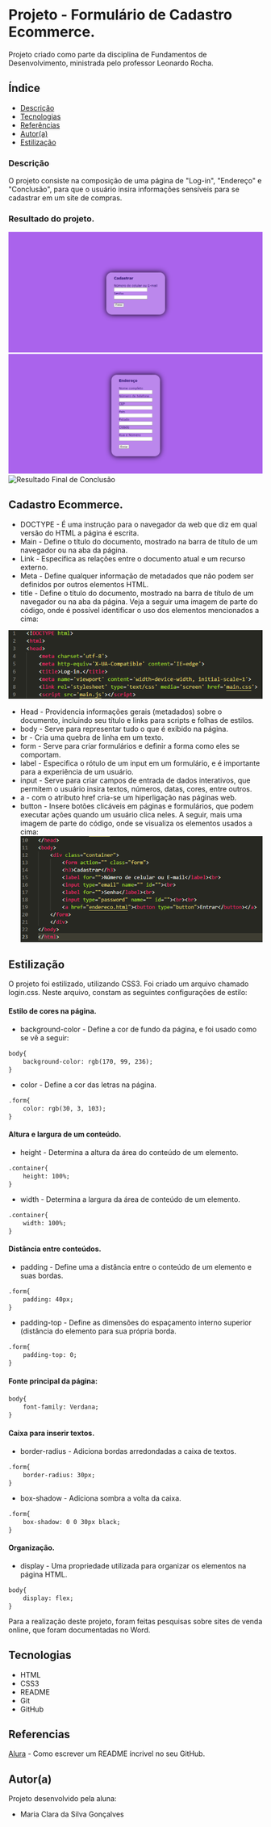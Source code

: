 # Projeto - Formulário de Cadastro Ecommerce.

Projeto criado como parte da disciplina de Fundamentos de Desenvolvimento, ministrada pelo professor Leonardo Rocha.

## Índice

* [Descrição](#descrição)
* [Tecnologias](#tecnologias)
* [Referências](#referencias)
* [Autor(a)](#autora)
* [Estilização](#estilização)

### Descrição

O projeto consiste na composição de uma página de "Log-in", "Endereço" e "Conclusão", para que o usuário insira informações sensíveis para se cadastrar em um site de compras.

### Resultado do projeto.

![Resultado Final do Projeto](img/resultado-login.png)
![Resultado Final do Endereço](img/resultado-endereco.png)
![Resultado Final de Conclusão](img/resultado-conclusão.png)

## Cadastro Ecommerce.

* DOCTYPE - É uma instrução para o navegador da web que diz em qual versão do HTML a página é escrita.
* Main - Define o título do documento, mostrado na barra de título de um navegador ou na aba da página.
* Link - Especifica as relações entre o documento atual e um recurso externo.
* Meta - Define qualquer informação de metadados que não podem ser definidos por outros elementos HTML.
* title - Define o título do documento, mostrado na barra de título de um navegador ou na aba da página.
Veja a seguir uma imagem de parte do código, onde é possível identificar o uso dos elementos mencionados a cima:

![Estrutura do Index](img/estrutura-index.png)

* Head - Providencia informações gerais (metadados) sobre o documento, incluindo seu título e links para scripts e folhas de estilos.
* body - Serve para representar tudo o que é exibido na página.
* br - Cria uma quebra de linha em um texto.
* form - Serve para criar formulários e definir a forma como eles se comportam.
* label - Especifica o rótulo de um input em um formulário, e é importante para a experiência de um usuário.
* input - Serve para criar campos de entrada de dados interativos, que permitem o usuário insira textos, números, datas, cores, entre outros.
* a - com o atributo href cria-se um hiperligação nas páginas web.
* button - Insere botões clicáveis em páginas e formulários, que podem executar ações quando um usuário clica neles.
A seguir, mais uma imagem de parte do código, onde se visualiza os elementos usados a cima:
![](img/estrutura-elementos.png)

## Estilização

O projeto foi estilizado, utilizando CSS3. Foi criado um arquivo chamado login.css. Neste arquivo, constam as seguintes configurações de estilo:

#### Estilo de cores na página.
* background-color - Define a cor de fundo da página, e foi usado como se vê a seguir:
```
body{
    background-color: rgb(170, 99, 236);
}
```
* color - Define a cor das letras na página.
```
.form{
    color: rgb(30, 3, 103);
}
```

#### Altura e largura de um conteúdo.
* height - Determina a altura da área do conteúdo de um elemento.
```
.container{
    height: 100%;
}
```
* width - Determina a largura da área de conteúdo de um elemento.
```
.container{
    width: 100%;
}
```

#### Distância entre conteúdos.
* padding - Define uma a distância entre o conteúdo de um elemento e suas bordas.
```
.form{
    padding: 40px;
}
```
* padding-top - Define as dimensões do espaçamento interno superior (distância do elemento para sua própria borda.
```
.form{
    padding-top: 0;
}
```

#### Fonte principal da página:
```
body{
    font-family: Verdana;
}
```

#### Caixa para inserir textos.
* border-radius - Adiciona bordas arredondadas a caixa de textos.
```
.form{
    border-radius: 30px;
}
``` 
* box-shadow - Adiciona sombra a volta da caixa.
```
.form{
    box-shadow: 0 0 30px black;
}
```

#### Organização.
* display - Uma propriedade utilizada para organizar os elementos na página HTML.
```
body{
    display: flex;
}
```

Para a realização deste projeto, foram feitas pesquisas sobre sites de venda online, que foram documentadas no Word.

## Tecnologias

* HTML
* CSS3
* README
* Git
* GitHub

## Referencias

[Alura](https://www.alura.com.br/artigos/escrever-bom-readme) - Como escrever um README íncrivel no seu GitHub.

## Autor(a)

Projeto desenvolvido pela aluna:
* Maria Clara da Silva Gonçalves